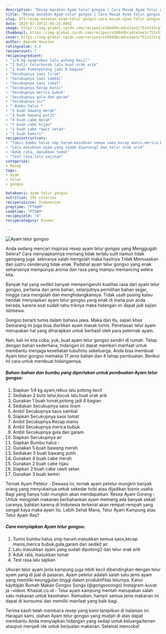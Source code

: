 ```yaml
---
description: "Resep masakan Ayam telur gongso | Cara Masak Ayam telur gongso Yang Lezat"
title: "Resep masakan Ayam telur gongso | Cara Masak Ayam telur gongso Yang Lezat"
slug: 875-resep-masakan-ayam-telur-gongso-cara-masak-ayam-telur-gongso-yang-lezat
date: 2020-07-29T11:05:23.809Z
image: https://img-global.cpcdn.com/recipes/e108ddbcadce1ee3/751x532cq70/ayam-telur-gongso-foto-resep-utama.jpg
thumbnail: https://img-global.cpcdn.com/recipes/e108ddbcadce1ee3/751x532cq70/ayam-telur-gongso-foto-resep-utama.jpg
cover: https://img-global.cpcdn.com/recipes/e108ddbcadce1ee3/751x532cq70/ayam-telur-gongso-foto-resep-utama.jpg
author: Amanda Houston
ratingvalue: 4.2
reviewcount: 7
recipeingredient:
- "1/4 kg ayamrebus lalu potong kecil"
- "2 butir telurkocok lalu buat orak arik"
- "1 buah tomatpotong jadi 8 bagian"
- "Secukupnya saos tiram"
- "Secukupnya saos sambal"
- "Secukupnya saos tomat"
- "Secukupnya Kecap manis"
- "Secukupnya merica bubuk"
- "Secukupnya gula dan garam"
- "Secukupnya air"
- " Bumbu halus "
- "5 buah bawang merah"
- "3 buah bawang putih"
- "4 buah cabe merah"
- "2 buah cabe hijau"
- "2 buah cabe rawit setan"
- "3 buah kemiri"
recipeinstructions:
- "Tumis bumbu halus smp harum.masukkan semua saos,kecap manis,merica bubuk,gula,garam dan sedikit air"
- "Lalu masukkan ayam yang sudah dipotong2 dan telur orak arik"
- "Aduk rata, masukkan tomat"
- "Test rasa.lalu sajikan"
categories:
- Resep
tags:
- ayam
- telur
- gongso

katakunci: ayam telur gongso 
nutrition: 291 calories
recipecuisine: Indonesian
preptime: "PT40M"
cooktime: "PT50M"
recipeyield: "4"
recipecategory: Dinner

---
```



![Ayam telur gongso](https://img-global.cpcdn.com/recipes/e108ddbcadce1ee3/751x532cq70/ayam-telur-gongso-foto-resep-utama.jpg)

Anda sedang mencari inspirasi resep ayam telur gongso yang Menggugah Selera? Cara menyiapkannya memang tidak terlalu sulit namun tidak gampang juga. sekiranya salah mengolah maka hasilnya Tidak Memuaskan dan justru cenderung tidak enak. Padahal ayam telur gongso yang enak seharusnya mempunyai aroma dan rasa yang mampu memancing selera kita.

Banyak hal yang sedikit banyak mempengaruhi kualitas rasa dari ayam telur gongso, pertama dari jenis bahan, selanjutnya pemilihan bahan segar, hingga cara mengolah dan menghidangkannya. Tidak usah pusing kalau hendak menyiapkan ayam telur gongso yang enak di mana pun anda berada, karena asal sudah tahu triknya maka hidangan ini dapat jadi sajian istimewa.

Gongso berarti tumis dalam bahasa jawa. Maka dari itu, sajian khas Semarang ini juga bisa diartikan ayam masak tumis. Penetasan telur ayam merupakan hal yang diharapkan untuk berhasil oleh para peternak ayam.


Nah, kali ini kita coba, yuk, buat ayam telur gongso sendiri di rumah. Tetap dengan bahan sederhana, hidangan ini dapat memberi manfaat untuk membantu menjaga kesehatan tubuhmu sekeluarga. Anda bisa membuat Ayam telur gongso memakai 17 jenis bahan dan 4 tahap pembuatan. Berikut ini cara untuk membuat hidangannya.

<!--inarticleads1-->

##### Bahan-bahan dan bumbu yang diperlukan untuk pembuatan Ayam telur gongso:

1. Siapkan 1/4 kg ayam,rebus lalu potong kecil
1. Sediakan 2 butir telur,kocok lalu buat orak arik
1. Gunakan 1 buah tomat,potong jadi 8 bagian
1. Sediakan Secukupnya saos tiram
1. Ambil Secukupnya saos sambal
1. Siapkan Secukupnya saos tomat
1. Ambil Secukupnya Kecap manis
1. Ambil Secukupnya merica bubuk
1. Ambil Secukupnya gula dan garam
1. Siapkan Secukupnya air
1. Siapkan  Bumbu halus :
1. Gunakan 5 buah bawang merah
1. Sediakan 3 buah bawang putih
1. Gunakan 4 buah cabe merah
1. Gunakan 2 buah cabe hijau
1. Siapkan 2 buah cabe rawit setan
1. Gunakan 3 buah kemiri


Ternak Ayam Petelur - Dewasa ini, ternak ayam petelur mungkin banyak orang yang menyukainya untuk sekedar hobi atau dijadikan bisnis usaha. Bagi yang hanya hobi mungkin akan mendapatkan. Resep Ayam Goreng - Untuk mengolah makanan berbahankan ayam memang ada banyak sekali caranya, bahkan karena di Indonesia terkenal akan rempat-rempah yang sangat kaya maka ayam itu. Lebih Sehat Mana, Telur Ayam Kampung atau Telur Ayam Ras? 

<!--inarticleads2-->

##### Cara menyiapkan Ayam telur gongso:

1. Tumis bumbu halus smp harum.masukkan semua saos,kecap manis,merica bubuk,gula,garam dan sedikit air
1. Lalu masukkan ayam yang sudah dipotong2 dan telur orak arik
1. Aduk rata, masukkan tomat
1. Test rasa.lalu sajikan


Ukuran telur ayam jenis kampung juga lebih kecil dibandingkan dengan telur ayam yang di jual di pasaran. Ayam petelur adalah salah satu jenis ayam yang memiliki keunggulan tinggi dalam produktifitas telurnya. Katso käyttäjän Rumah Makan Gongso Songo (@gongsosongo) Instagram-kuvat ja -videot. Khasiat.co.id - Telur ayam kampung mentah merupakan salah satu makanan untuk kesehatan. Kemudian, hampir semua jenis makanan ini dapat di konsumsi dan memilki manfaat yang baik bagi. 

Terima kasih telah membaca resep yang kami tampilkan di halaman ini. Harapan kami, olahan Ayam telur gongso yang mudah di atas dapat membantu Anda menyiapkan hidangan yang sedap untuk keluarga/teman ataupun menjadi ide untuk berjualan makanan. Selamat mencoba!
